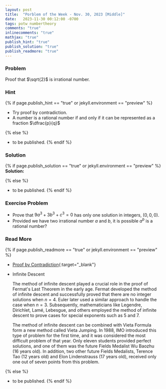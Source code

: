 ```yaml
---
layout: post
title:  "Porblem of the Week - Nov. 30, 2023 [Middle]"
date:   2023-11-30 00:12:00 -0700
tags: potw numbertheory
comments: "true"
inlinecomments: "true"
mathjax: "true"
publish_hint: "true"
publish_solution: "true"
publish_readmore: "true"
---
```

### Problem

Proof that $\sqrt{2}$ is irrational number.

<!--more-->

### Hint
{% if page.publish_hint == "true" or jekyll.environment == "preview" %}
- Try proof by contradiction.
- A number is a rational number if and only if it can be represented as a fraction $\dfrac{p}{q}$

{% else %}
- to be published.
{% endif %}

### Solution 
{% if page.publish_solution == "true" or jekyll.environment == "preview" %}
**Solution:** 

{% else %}
- to be published.
{% endif %}

### Exercise Problem
- Prove that $9a^3 + 3b^3 + c^3 = 0$ has only one solution in integers, $(0, 0, 0)$.
- Provided we have two irrational number $a$ and $b$, it is possible $a^b$ is a rational number?

### Read More
{% if page.publish_readmore == "true" or jekyll.environment == "preview" %}

- [Proof by Contradiction](https://tutors.com/lesson/proof-by-contradiction-definition-examples){:target="_blank"}

- Infinite Descent

  The method of infinite descent played a crucial role in the proof of Fermat's Last Theorem in the early age. Fermat developed the method of infinite descent and successfully proved that there are no integer solutions when $n=4$. Euler later used a similar approach to handle the case when $n=3$. Subsequently, mathematicians like Legendre, Dirichlet, Lamé, Lebesgue, and others employed the method of infinite descent to prove cases for special exponents such as $5$ and $7$.

  The method of infinite descent can be combined with Vieta Formula form a new method called Vieta Jumping. In 1988, IMO introduced this type of problem for the first time, and it was considered the most difficult problem of that year. Only eleven students provided perfect solutions, and one of them was the future Fields Medalist Wu Baozhu (16 years old). In addition, two other future Fields Medalists, Terence Tao (12 years old) and Elon Lindenstrauss (17 years old), received only one out of seven points from this problem.

{% else %}
- to be published.
{% endif %}
